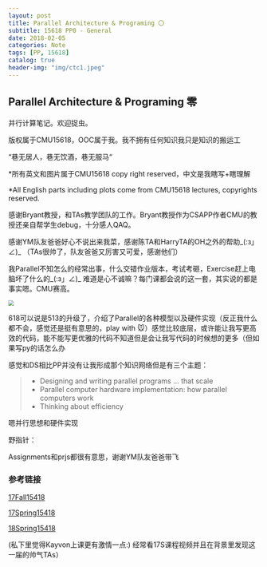 ```yaml
---
layout: post
title: Parallel Architecture & Programing 〇
subtitle: 15618 PP0 - General
date: 2018-02-05
categories: Note
tags: [PP, 15618]
catalog: true
header-img: "img/ctc1.jpeg"
---
```


## Parallel Architecture & Programing 零

并行计算笔记。欢迎捉虫。

版权属于CMU15618，OOC属于我。我不拥有任何知识我只是知识的搬运工

“巷无居人，巷无饮酒，巷无服马“

*所有英文和图片属于CMU15618 copy right reserved，中文是我瞎写+瞎理解

*All English parts including plots come from CMU15618 lectures, copyrights reserved.

感谢Bryant教授，和TAs教学团队的工作。Bryant教授作为CSAPP作者CMU的教授还亲自帮学生debug，十分感人QAQ。

感谢YM队友爸爸好心不说出来我菜，感谢陈TA和HarryTA的OH之外的帮助\_(:з」∠)_  （TAs很帅了，队友爸爸又厉害又可爱，感谢他们）

我Parallel不知怎么的经常出事，什么交错作业版本，考试考砸，Exercise赶上电脑坏了什么的\_(:з」∠)\_ 难道是心不诚嘛？每门课都会说的这一套，其实说的都是事实嗯。CMU赛高。

<img src="https://raw.githubusercontent.com/YijiaJin/Plot/master/only.png" style="zoom:70%">

618可以说是513的升级了，介绍了Parallel的各种模型以及硬件实现（反正我什么都不会，感觉还是挺有意思的，play with 🐭）感觉比较底层，或许能让我写更高效的代码，能不能写更优雅的代码不知道但是会让我写代码的时候想的更多（但如果写py的话怎么办

感觉和DS相比PP并没有让我形成那个知识网络但是有三个主题：

> * Designing and writing parallel programs ... that scale
> * Parallel computer hardware implementation: how parallel computers work
> * Thinking about efficiency

嗯并行思想和硬件实现

野指针：



Assignments和prjs都很有意思，谢谢YM队友爸爸带飞

### 参考链接

[17Fall15418](http://15418.courses.cs.cmu.edu/fall2017/home)

[17Spring15418](http://15418.courses.cs.cmu.edu/spring2017/)

[18Spring15418](http://www.cs.cmu.edu/~418/schedule.html)

(私下里觉得Kayvon上课更有激情一点:) 经常看17S课程视频并且在背景里发现这一届的帅气TAs）